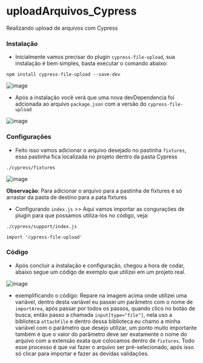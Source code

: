 # uploadArquivos_Cypress
Realizando upload de arquivos com Cypress

### Instalação

* Inicialmente vamos precisar do plugin `cypress-file-upload`, sua instalação é bem simples, basta executar o comando abaixo: 

```
npm install cypress-file-upload --save-dev
```

![image](https://user-images.githubusercontent.com/91263334/148432406-0fa5b1b7-41f0-4414-810f-0aa0f30cc182.png)

* Após a instalação você verá que uma nova devDependencia foi adcionada ao arquivo `package.json` com a versão do `cypress-file-upload`

![image](https://user-images.githubusercontent.com/91263334/148432700-b188041f-4995-412e-959f-616b35839abf.png)

### Configurações

* Feito isso vamos adicionar o arquivo desejado no pastinha `fixtures`, essa pastinha fica localizada no projeto dentro da pasta Cypress

```
./cypress/fixtures
```

![image](https://user-images.githubusercontent.com/91263334/148434530-f77861b4-7a39-4ccf-921a-36e8179ea882.png)

**Observação**: Para adicionar o arquivo para a pastinha de fixtures é só arrastar da pasta de destino para a pata fixtures

* Configurando `index.js` >> Aqui vamos importar as congurações de plugin para que possamos utiliza-los no código, veja:

```
./cypress/support/index.js
```

`import 'cypress-file-upload'`

### Código

* Após concluir a instalação e configuração, chegou a hora de codar, abaixo segue um código de exemplo que utilizei em um projeto real.

![image](https://user-images.githubusercontent.com/91263334/148434969-345cb553-6a33-4306-8cc7-af3b6b02b0f3.png)

* exemplificando o código: Repare na imagem acima onde utilizei uma variável, dentro desta variável eu passei um parâmetro com o nome de `importArea`, após passar por todos os passos, quando clico no botão de busca, então passo a chamada `input[type="file"]`, nela uso a biblioteca `attachFile` e dentro dessa biblioteca eu chamo a minha variável com o parâmetro que desejo utilizar, um ponto muito importante também é que o valor do parâmetro deve ser exatamente o nome do arquivo com a extensão exata que colocamos dentro de `fixtures`. Todo esse processo é que vai fazer o arquivo ser pré-selecionado, após isso só clicar para importar e fazer as devidas validações.
